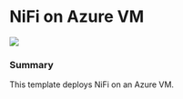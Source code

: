 # NiFi on Azure VM

<a href="https://portal.azure.com/#create/Microsoft.Template/uri/https%3A%2F%2Fraw.githubusercontent.com%2Fhau-mal%2FBigData%2Fmaster%2Fnifi%2vm-template%2Fazuredeploy.json" target="_blank">
    <img src="http://azuredeploy.net/deploybutton.png"/>
</a>




### Summary
This template deploys NiFi on an Azure VM.
